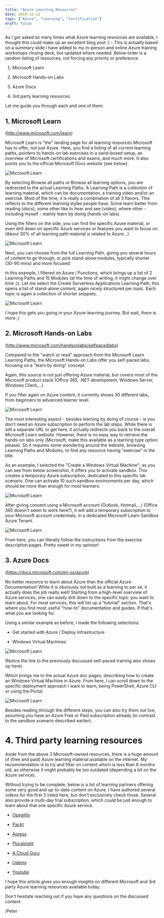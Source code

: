 ```yaml
---
title: "Azure Learning Resources"
date: 2019-12-22
tags: ["Azure", "Learning", "Certification"]
draft: false
---
```


As I got asked so many times what Azure learning resources are available, I thought this could make up an excellent blog post :) - This is actually based on a summary slide I have added to my in-person and online Azure training workshops closing deck, but updated where needed. Below order is a random listing of resources, not forcing any priority or preference:


1. Microsoft Learn

2. Microsoft Hands-on Labs

3. Azure Docs

4. 3rd party learning resources 


Let me guide you through each and one of them:

## 1. Microsoft Learn 
(http://www.microsoft.com/learn) 

Microsoft Learn is "the" landing page for all learning resources Microsoft has to offer, not just Azure. Here, you find a listing of all current learning paths, pointers to hands-on lab exercises in a sand-boxed setup, an overview of Microsoft certifications and exams, and much more. It also points you to the official Microsoft Docs website (see below).

![Microsoft Learn](../images/learn-website.png)

By selecting Browse all paths or Browse all learning options, you are redirected to the actual Learning Paths. A Learning Path is a collection of learning material, which can be documentation, a training video and/or an exercise. Most of the time, it is really a combination of all 3 flavors. This reflects to the different learning styles people have. Some learn better from reading (docs), some other like to hear and see (video), where other - including myself - mainly learn by doing (hands-on labs). 


Using the filters on the side, you can find the specific Azure material, or even drill down on specific Azure services or features you want to focus on. (About 30% of all learning path material is related to Azure...)

![Microsoft Learn](../images/learn-learningpath.png)

Next, you can choose from the full Learning Path, giving you several hours of content to go through, or pick stand-alone modules, typically shorter (30-90 mins) and more focused.


In this example, I filtered on Azure / Functions, which brings up a list of 2 Learning Paths and 15 Modules (at the time of writing, it might change over time :)). Let me select the Create Serverless Applications Learning Path; this opens a list of stand-alone content, again nicely structured per topic. Each topic is again a collection of shorter snippets. 

![Microsoft Learn](../images/learn-serverless.png)

I hope this gets you going in your Azure-learning journey. But wait, there is more ;)

## 2. Microsoft Hands-on Labs 
(http://www.microsoft.com/handsonlabs/selfpacedlabs) 

Compared to the "watch or read" approach from the Microsoft Learn Learning Paths, the Microsoft Hands-on Labs offer you self-paced labs, focusing on a "learn by doing" concept.


Again, this source is not just offering Azure material, but covers most of the Microsoft product stack (Office 365, .NET development, Windows Server, Windows Client,...). 


If you filter again on Azure content, it currently shows 30 different labs, from beginners to advanced learner level.

![Microsoft Learn](../images/learn-hol.png)

The most interesting aspect - besides learning by doing of course - is you don't need an Azure subscription to perform the lab steps. While there is still a separate URL to get here, it actually redirects you back to the overall Microsoft Learn website. However, there is no easy way to retrieve the hands-on labs only (Microsoft, make this available as a learning type option please). So it requires some wondering around the website, browsing Learning Paths and Modules, to find any resource having "exercise" in the title. 

As an example, I selected the "Create a Windows Virtual Machine"; as you can see from below screenshot, it offers you to activate sandbox. This creates a temporary Azure subscription, dedicated to this specific lab scenario. One can activate 10 such sandbox environments per day, which should be more than enough for most learners. 

![Microsoft Learn](../images/learn-windows-vm.png)

After giving consent using a Microsoft account (Outlook, Hotmail,...) (Office 365 doesn't seem to work here?), it will add a temporary subscription to your Microsoft account credentials, in a dedicated Microsoft Learn Sandbox Azure Tenant. 

![Microsoft Learn](../images/learn-subscriptions.png)

From here, you can literally follow the instructions from the exercise description pages. Pretty sweet in my opinion!

## 3. Azure Docs 
(https://docs.microsoft.com/en-us/azure) 

No better resource to learn about Azure than the official Azure Documentation! While it is obviously not built as a learning to per sé, it actually does the job really well! Starting from a high-level overview of Azure services, one can easily drill down to the specific topic you want to learn about. For most services, this will list up a "tutorial" section. That's where you find most useful "how-to" documentation and guides. If that's what you are looking for. 


Using a similar example as before, I made the following selections:

- Get started with Azure / Deploy Infrastructure

- Windows Virtual Machines

![Microsoft Learn](../images/learn-getstarted.png)

(Notice the link to the previously discussed self-paced training also shows up here)


Which brings me to the actual Azure doc pages, describing how to create an Windows Virtual Machine in Azure. From here, I can scroll down to the specific deployment approach I want to learn, being PowerShell, Azure CLI or using the Portal. 

![Microsoft Learn](../images/learn-tutorial.png)

 Besides reading through the different steps, you can also try them out live, assuming you have an Azure Free or Paid subscription already (in contrast to the sandbox scenario described earlier).


# 4. Third party learning resources

Aside from the above 3 Microsoft-owned resources, there is a huge amount of (free and paid) Azure learning material available on the internet. My recommendation is to try and filter on content which is less than 6 months old, as otherwise it might probably be too outdated (depending a bit on the Azure service).


Without trying to be complete, below is a list of learning partners offering some very good and up-to-date content on Azure. I have authored several videos for the first 3 listed here, but don't exclusively check those. Several also provide a multi-day trial subscription, which could be just enough to learn about that one specific Azure service.

- [Opsgility](http://www.opsgility.com/)

- [Packt](http://www.packtpub.com/) 

- [Apress](http://www.apress.com/)

- [Pluralsight](http://www.pluralsight.com/)

- [A Cloud Guru](http://www.acloudguru.com/)

- [Udemy](http://www.udemy.com/)

- [Youtube](http://www.youtube.com)


I hope this article gives you enough insights on different Microsoft and 3rd party Azure learning resources available today. 


Don't hesitate reaching out if you have any questions on the discussed content.


/Peter 
